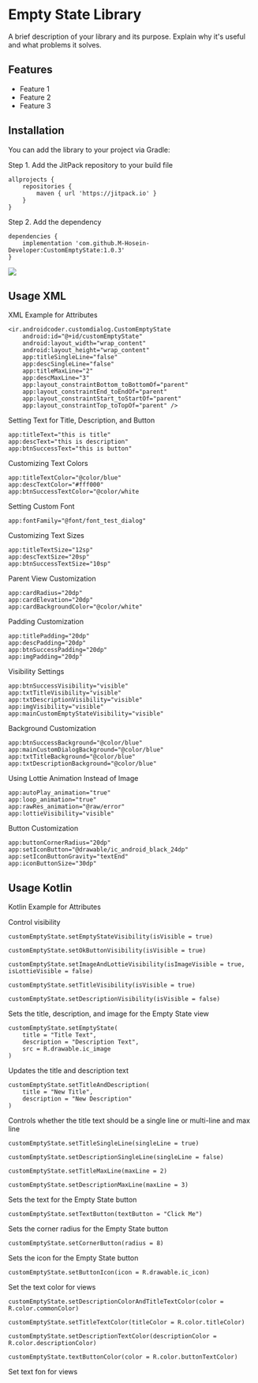 # Empty State Library

A brief description of your library and its purpose. Explain why it's useful and what problems it solves.

## Features
- Feature 1
- Feature 2
- Feature 3

## Installation
You can add the library to your project via Gradle:

Step 1. Add the JitPack repository to your build file
```
allprojects {
    repositories {
        maven { url 'https://jitpack.io' }
    }
}
```

Step 2. Add the dependency
```
dependencies {
    implementation 'com.github.M-Hosein-Developer:CustomEmptyState:1.0.3'
}
```
[![](https://jitpack.io/v/M-Hosein-Developer/CustomEmptyState.svg)](https://jitpack.io/#M-Hosein-Developer/CustomEmptyState)

## Usage XML
XML Example for Attributes
```
<ir.androidcoder.customdialog.CustomEmptyState
    android:id="@+id/customEmptyState"
    android:layout_width="wrap_content"
    android:layout_height="wrap_content"
    app:titleSingleLine="false"
    app:descSingleLine="false"
    app:titleMaxLine="2"
    app:descMaxLine="3"
    app:layout_constraintBottom_toBottomOf="parent"
    app:layout_constraintEnd_toEndOf="parent"
    app:layout_constraintStart_toStartOf="parent"
    app:layout_constraintTop_toTopOf="parent" />
```

Setting Text for Title, Description, and Button
```
app:titleText="this is title"
app:descText="this is description"
app:btnSuccessText="this is button"
```

Customizing Text Colors
```
app:titleTextColor="@color/blue"
app:descTextColor="#fff000"
app:btnSuccessTextColor="@color/white
```

Setting Custom Font
```
app:fontFamily="@font/font_test_dialog"
```

Customizing Text Sizes
```
app:titleTextSize="12sp"
app:descTextSize="20sp"
app:btnSuccessTextSize="10sp"
```

Parent View Customization
```
app:cardRadius="20dp"
app:cardElevation="20dp"
app:cardBackgroundColor="@color/white"
```

Padding Customization
```
app:titlePadding="20dp"
app:descPadding="20dp"
app:btnSuccessPadding="20dp"
app:imgPadding="20dp"
```

Visibility Settings
```
app:btnSuccessVisibility="visible"
app:txtTitleVisibility="visible"
app:txtDescriptionVisibility="visible"
app:imgVisibility="visible"
app:mainCustomEmptyStateVisibility="visible"
```

Background Customization
```
app:btnSuccessBackground="@color/blue"
app:mainCustomDialogBackground="@color/blue"
app:txtTitleBackground="@color/blue"
app:txtDescriptionBackground="@color/blue"
```

Using Lottie Animation Instead of Image
```
app:autoPlay_animation="true"
app:loop_animation="true"
app:rawRes_animation="@raw/error"
app:lottieVisibility="visible"
```

Button Customization
```
app:buttonCornerRadius="20dp"
app:setIconButton="@drawable/ic_android_black_24dp"
app:setIconButtonGravity="textEnd"
app:iconButtonSize="30dp"
```

## Usage Kotlin
Kotlin Example for Attributes

Control visibility
```
customEmptyState.setEmptyStateVisibility(isVisible = true)
```

```
customEmptyState.setOkButtonVisibility(isVisible = true)
```

```
customEmptyState.setImageAndLottieVisibility(isImageVisible = true, isLottieVisible = false)
```

```
customEmptyState.setTitleVisibility(isVisible = true)
```

```
customEmptyState.setDescriptionVisibility(isVisible = false)
```

Sets the title, description, and image for the Empty State view
```
customEmptyState.setEmptyState(
    title = "Title Text",
    description = "Description Text",
    src = R.drawable.ic_image
)
```

Updates the title and description text
```
customEmptyState.setTitleAndDescription(
    title = "New Title",
    description = "New Description"
)
```

Controls whether the title text should be a single line or multi-line and max line
```
customEmptyState.setTitleSingleLine(singleLine = true)
```

```
customEmptyState.setDescriptionSingleLine(singleLine = false)
```

```
customEmptyState.setTitleMaxLine(maxLine = 2)
```

```
customEmptyState.setDescriptionMaxLine(maxLine = 3)
```

Sets the text for the Empty State button
```
customEmptyState.setTextButton(textButton = "Click Me")
```

Sets the corner radius for the Empty State button
```
customEmptyState.setCornerButton(radius = 8)
```

Sets the icon for the Empty State button
```
customEmptyState.setButtonIcon(icon = R.drawable.ic_icon)
```


Set the text color for views
```
customEmptyState.setDescriptionColorAndTitleTextColor(color = R.color.commonColor)
```

```
customEmptyState.setTitleTextColor(titleColor = R.color.titleColor)
```

```
customEmptyState.setDescriptionTextColor(descriptionColor = R.color.descriptionColor)
```

```
customEmptyState.textButtonColor(color = R.color.buttonTextColor)
```

Set text fon for views








